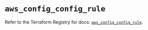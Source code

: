 # `aws_config_config_rule`

Refer to the Terraform Registry for docs: [`aws_config_config_rule`](https://registry.terraform.io/providers/hashicorp/aws/5.34.0/docs/resources/config_config_rule).
